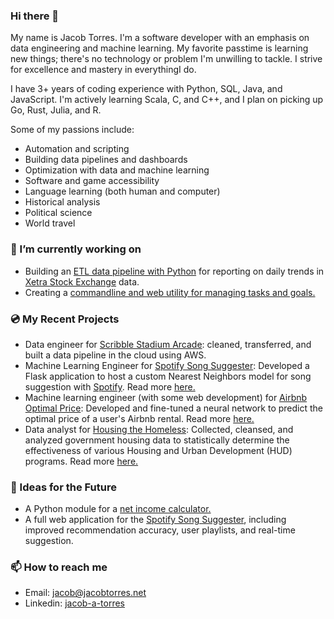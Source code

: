 ### Hi there 👋

My name is Jacob Torres. I'm a software developer with an emphasis on data engineering and machine learning. My favorite passtime is learning new things; there's no technology or problem I'm unwilling to tackle. I strive for excellence and mastery in everythingI do.

I have 3+ years of coding experience with Python, SQL, Java, and JavaScript. I'm actively learning Scala, C, and C++, and I plan on picking up Go, Rust, Julia, and R.

Some of my passions include:

- Automation and scripting
- Building data pipelines and dashboards
- Optimization with data and machine learning
- Software and game accessibility
- Language learning (both human and computer)
- Historical analysis
- Political science
- World travel

### 🔭 I’m currently working on

- Building an [ETL data pipeline with Python](https://github.com/jacob-torres/xetra-data-pipeline) for reporting on daily trends in [Xetra Stock Exchange](https://www.xetra.com/xetra-en/) data.
- Creating a [commandline and web utility for managing tasks and goals.](https://github.com/jacob-torres/task-tracker)

### 💿 My Recent Projects

- Data engineer for [Scribble Stadium Arcade](https://github.com/BloomTech-Labs/scribble-stadium-ds): cleaned, transferred, and built a data pipeline in the cloud using AWS.
- Machine Learning Engineer for [Spotify Song Suggester](https://github.com/jacob-torres/Spotify-Song-Suggester): Developed a Flask application to host a custom Nearest Neighbors model for song suggestion with [Spotify](https://spotify.com). Read more [here.](https://jacobtorres.net/2022-03-17-spotify-song-suggester/)
- Machine learning engineer (with some web development) for [Airbnb Optimal Price](https://github.com/jacob-torres/airbnb-optimal-price): Developed and fine-tuned a neural network to predict the optimal price of a user's Airbnb rental. Read more [here.](https://jacobtorres.net/2020-12-20-airbnb-prices/)
- Data analyst for [Housing the Homeless](https://github.com/jacob-torres/housing-the-homeless): Collected, cleansed, and analyzed government housing data to statistically determine the effectiveness of various Housing and Urban Development (HUD) programs. Read more [here.](https://jacobtorres.net/2020-10-25-housing-the-homeless/)

### 💭 Ideas for the Future

- A Python module for a [net income calculator.](https://github.com/jacob-torres/take-home-income-calculator)
- A full web application for the [Spotify Song Suggester](https://github.com/jacob-torres/spotify-song-suggester), including improved recommendation accuracy, user playlists, and real-time suggestion.

### 📫 How to reach me

- Email: [jacob@jacobtorres.net](mailto:jacob@jacobtorres.net)
- Linkedin: [jacob-a-torres](https://linkedin.com/in/jacob-a-torres)
